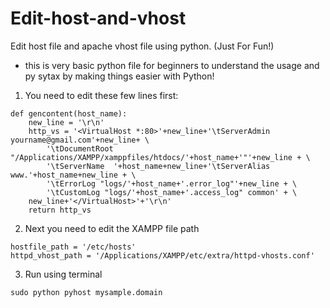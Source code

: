 # Edit-host-and-vhost
Edit host file and apache vhost file using python.
(Just For Fun!)

 - this is very basic python file for beginners to understand the usage and py sytax by making things easier with Python!

1. You need to edit these few lines first:

```
def gencontent(host_name):
    new_line = '\r\n'
    http_vs = '<VirtualHost *:80>'+new_line+'\tServerAdmin yourname@gmail.com'+new_line+ \
        '\tDocumentRoot "/Applications/XAMPP/xamppfiles/htdocs/'+host_name+'"'+new_line + \
        '\tServerName  '+host_name+new_line+'\tServerAlias www.'+host_name+new_line + \
        '\tErrorLog "logs/'+host_name+'.error_log"'+new_line + \
        '\tCustomLog "logs/'+host_name+'.access_log" common' + \
    new_line+'</VirtualHost>'+'\r\n'
    return http_vs
```

2. Next you need to edit the XAMPP file path

```
hostfile_path = '/etc/hosts'
httpd_vhost_path = '/Applications/XAMPP/etc/extra/httpd-vhosts.conf'
```

3. Run using terminal

`sudo python pyhost mysample.domain` 

    
